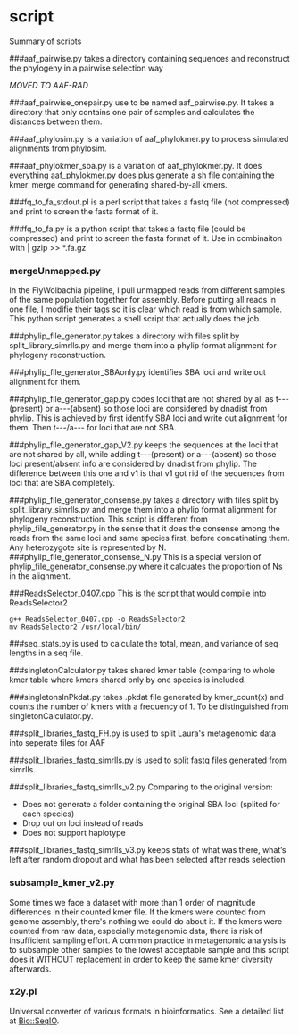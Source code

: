 script
======

Summary of scripts

###aaf_pairwise.py 
takes a directory containing sequences and reconstruct the phylogeny in a pairwise selection way

_MOVED TO AAF-RAD_ 

###aaf\_pairwise_onepair.py 
use to be named aaf_pairwise.py. It takes a directory that only contains one pair of samples and calculates the distances between them.

###aaf_phylosim.py 
is a variation of aaf_phylokmer.py to process simulated alignments from phylosim.

###aaf\_phylokmer_sba.py 
is a variation of aaf_phylokmer.py. It does everything aaf_phylokmer.py does plus generate a sh file containing the kmer_merge command for generating shared-by-all kmers.

###fq\_to\_fa_stdout.pl
is a perl script that takes a fastq file (not compressed) and print to screen the fasta format of it.

###fq\_to_fa.py
is a python script that takes a fastq file (could be compressed) and print to screen the fasta format of it. Use in combinaiton with | gzip >> *.fa.gz  

### mergeUnmapped.py
In the FlyWolbachia pipeline, I pull unmapped reads from different samples of the same population together for assembly. Before putting all reads in one file, I modifie their tags so it is clear which read is from which sample. This python script generates a shell script that actually does the job.

###phylip\_file_generator.py
takes a directory with files split by split_library_simrlls.py and merge them into a phylip format alignment for phylogeny reconstruction.

###phylip\_file\_generator_SBAonly.py
identifies SBA loci and write out alignment for them. 

###phylip\_file\_generator_gap.py
codes loci that are not shared by all as t---(present) or a---(absent) so those loci are considered by dnadist from phylip.
This is achieved by first identify SBA loci and write out alignment for them. Then t---/a--- for loci that are not SBA.

###phylip\_file\_generator\_gap_V2.py
keeps the sequences at the loci that are not shared by all, while adding t---(present) or a---(absent) so those loci present/absent info are considered by dnadist from phylip.
The difference between this one and v1 is that v1 got rid of the sequences from loci that are SBA completely.

###phylip\_file\_generator_consense.py
takes a directory with files split by split_library_simrlls.py and merge them into a phylip format alignment for phylogeny reconstruction.
  This script is different from phylip_file_generator.py in the sense that it does the consense among the reads from the same loci and same species first, before concatinating them. Any heterozygote site is represented by N.
###phylip\_file\_generator\_consense_N.py
This is a special version of phylip_file_generator_consense.py where it calcuates the proportion of Ns in the alignment.

###ReadsSelector_0407.cpp
This is the script that would compile into ReadsSelector2

	g++ ReadsSelector_0407.cpp -o ReadsSelector2
	mv ReadsSelector2 /usr/local/bin/


###seq_stats.py
is used to calculate the total, mean, and variance of seq lengths in a seq file.

###singletonCalculator.py
takes shared kmer table (comparing to whole kmer table where kmers shared only by one species is included.

###singletonsInPkdat.py
takes .pkdat file generated by kmer_count(x) and counts the number of kmers with a frequency of 1. To be distinguished from singletonCalculator.py.

###split\_libraries\_fastq_FH.py
is used to split Laura's metagenomic data into seperate files for AAF

###split\_libraries\_fastq\_simrlls.py
is used to split fastq files generated from simrlls.

###split\_libraries\_fastq\_simrlls_v2.py
Comparing to the original version:

+ Does not generate a folder containing the original SBA loci (splited for each species)
+ Drop out on loci instead of reads
+ Does not support haplotype

###split\_libraries\_fastq\_simrlls_v3.py
keeps stats of what was there, what’s left after random dropout and what has been selected after reads selection

### subsample\_kmer_v2.py
Some times we face a dataset with more than 1 order of magnitude differences in their counted kmer file. If the kmers were counted from genome assembly, there's nothing we could do about it. If the kmers were counted from raw data, especially metagenomic data, there is risk of insufficient sampling effort. A common practice in metagenomic analysis is to subsample other samples to the lowest acceptable sample and this script does it WITHOUT replacement in order to keep the same kmer diversity afterwards.  

### x2y.pl
Universal converter of various formats in bioinformatics. See a detailed list at [Bio::SeqIO](http://bioperl.org/howtos/SeqIO_HOWTO.html).